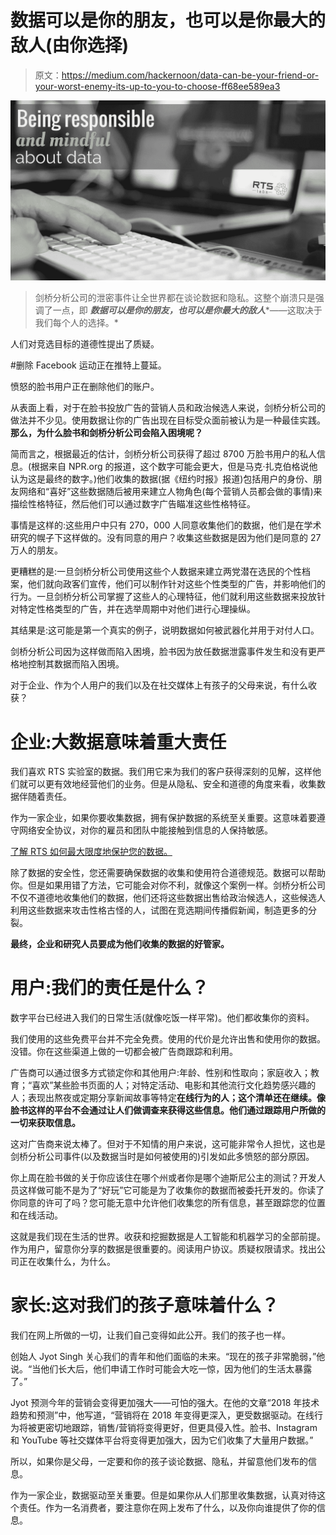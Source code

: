 # 数据可以是你的朋友，也可以是你最大的敌人(由你选择)

> 原文：<https://medium.com/hackernoon/data-can-be-your-friend-or-your-worst-enemy-its-up-to-you-to-choose-ff68ee589ea3>

![](img/86b3508f7d71b829c1da76a311ec0da4.png)

> 剑桥分析公司的泄密事件让全世界都在谈论数据和隐私。这整个崩溃只是强调了一点，即 ***数据可以是你的朋友，也可以是你最大的敌人****——这取决于我们每个人的选择。*

人们对竞选目标的道德性提出了质疑。

#删除 Facebook 运动正在推特上蔓延。

愤怒的脸书用户正在删除他们的账户。

从表面上看，对于在脸书投放广告的营销人员和政治候选人来说，剑桥分析公司的做法并不少见。使用数据让你的广告出现在目标受众面前被认为是一种最佳实践。**那么，为什么脸书和剑桥分析公司会陷入困境呢？**

简而言之，根据最近的估计，剑桥分析公司获得了超过 8700 万脸书用户的私人信息。(根据来自 NPR.org 的报道，这个数字可能会更大，但是马克·扎克伯格说他认为这是最终的数字。)他们收集的数据(据《纽约时报》报道)包括用户的身份、朋友网络和“喜好”这些数据随后被用来建立人物角色(每个营销人员都会做的事情)来描绘性格特征，然后他们可以通过数字广告瞄准这些性格特征。

事情是这样的:这些用户中只有 270，000 人同意收集他们的数据，他们是在学术研究的幌子下这样做的。没有同意的用户？收集这些数据是因为他们是同意的 27 万人的朋友。

更糟糕的是:一旦剑桥分析公司使用这些个人数据来建立两党潜在选民的个性档案，他们就向政客们宣传，他们可以制作针对这些个性类型的广告，并影响他们的行为。一旦剑桥分析公司掌握了这些人的心理特征，他们就利用这些数据来投放针对特定性格类型的广告，并在选举周期中对他们进行心理操纵。

其结果是:这可能是第一个真实的例子，说明数据如何被武器化并用于对付人口。

剑桥分析公司因为这样做而陷入困境，脸书因为放任数据泄露事件发生和没有更严格地控制其数据而陷入困境。

对于企业、作为个人用户的我们以及在社交媒体上有孩子的父母来说，有什么收获？

# 企业:大数据意味着重大责任

我们喜欢 RTS 实验室的数据。我们用它来为我们的客户获得深刻的见解，这样他们就可以更有效地经营他们的业务。但是从隐私、安全和道德的角度来看，收集数据伴随着责任。

作为一家企业，如果你要收集数据，拥有保护数据的系统至关重要。这意味着要遵守网络安全协议，对你的雇员和团队中能接触到信息的人保持敏感。

[了解 RTS 如何最大限度地保护您的数据。](https://rtslabs.com/data-analytics)

除了数据的安全性，您还需要确保数据的收集和使用符合道德规范。数据可以帮助你。但是如果用错了方法，它可能会对你不利，就像这个案例一样。剑桥分析公司不仅不道德地收集他们的数据，他们还将这些数据出售给政治候选人，这些候选人利用这些数据来攻击性格古怪的人，试图在竞选期间传播假新闻，制造更多的分裂。

**最终，企业和研究人员要成为他们收集的数据的好管家。**

# 用户:我们的责任是什么？

数字平台已经进入我们的日常生活(就像吃饭一样平常)。他们都收集你的资料。

我们使用的这些免费平台并不完全免费。使用的代价是允许出售和使用你的数据。没错。你在这些渠道上做的一切都会被广告商跟踪和利用。

广告商可以通过很多方式锁定你和其他用户:年龄、性别和性取向；家庭收入；教育；“喜欢”某些脸书页面的人；对特定活动、电影和其他流行文化趋势感兴趣的人；表现出熬夜或定期分享新闻故事等特定**在线行为的人；这个清单还在继续。像脸书这样的平台不会通过让人们做调查来获得这些信息。他们通过跟踪用户所做的一切来获取信息。**

这对广告商来说太棒了。但对于不知情的用户来说，这可能非常令人担忧，这也是剑桥分析公司事件(以及数据当时是如何被使用的)引发如此多愤怒的部分原因。

你上周在脸书做的关于你应该住在哪个州或者你是哪个迪斯尼公主的测试？开发人员这样做可能不是为了“好玩”它可能是为了收集你的数据而被委托开发的。你读了你同意的许可了吗？您可能无意中允许他们收集您的所有信息，甚至跟踪您的位置和在线活动。

这就是我们现在生活的世界。收获和挖掘数据是人工智能和机器学习的全部前提。作为用户，留意你分享的数据是很重要的。阅读用户协议。质疑权限请求。找出公司正在收集什么，为什么。

# 家长:这对我们的孩子意味着什么？

我们在网上所做的一切，让我们自己变得如此公开。我们的孩子也一样。

创始人 Jyot Singh 关心我们的青年和他们面临的未来。“现在的孩子非常脆弱，”他说。“当他们长大后，他们申请工作时可能会大吃一惊，因为他们的生活太暴露了。”

Jyot 预测今年的营销会变得更加强大——可怕的强大。在他的文章“2018 年技术趋势和预测”中，他写道，“营销将在 2018 年变得更深入，更受数据驱动。在线行为将被更密切地跟踪，销售/营销将变得更好，但更具侵入性。脸书、Instagram 和 YouTube 等社交媒体平台将变得更加强大，因为它们收集了大量用户数据。”

所以，如果你是父母，一定要和你的孩子谈论数据、隐私，并留意他们发布的信息。

作为一家企业，数据驱动至关重要。但是如果你从人们那里收集数据，认真对待这个责任。作为一名消费者，要注意你在网上发布了什么，以及你向谁提供了你的信息。